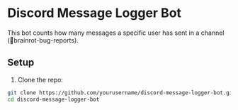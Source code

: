 # Discord Message Logger Bot

This bot counts how many messages a specific user has sent in a channel (🐛brainrot-bug-reports).

## Setup

1. Clone the repo:

```bash
git clone https://github.com/yourusername/discord-message-logger-bot.git
cd discord-message-logger-bot
